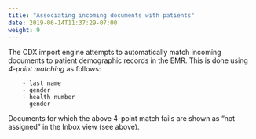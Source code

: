 ```yaml
---
title: "Associating incoming documents with patients"
date: 2019-06-14T11:37:29-07:00
weight: 9
---
```


The CDX import engine attempts to automatically match incoming documents to patient demographic records in the EMR. This is done using *4-point matching* as follows:

        - last name
        - gender
        - health number
        - gender

Documents for which the above 4-point match fails are shown as “not assigned” in the Inbox view (see above).
